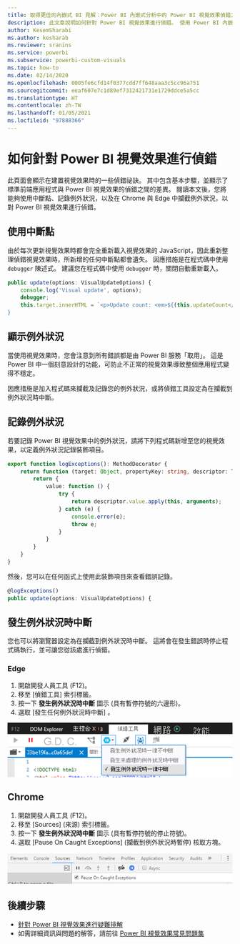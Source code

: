 ```yaml
---
title: 取得更佳的內嵌式 BI 見解：Power BI 內嵌式分析中的 Power BI 視覺效果偵錯方法
description: 此文章說明如何針對 Power BI 視覺效果進行偵錯。 使用 Power BI 內嵌式分析，取得更佳的內嵌式 BI 見解。
author: KesemSharabi
ms.author: kesharab
ms.reviewer: sranins
ms.service: powerbi
ms.subservice: powerbi-custom-visuals
ms.topic: how-to
ms.date: 02/14/2020
ms.openlocfilehash: 0005fe6cfd14f0377cdd7ff648aaa3c5cc96a751
ms.sourcegitcommit: eeaf607e7c1d89ef7312421731e1729ddce5a5cc
ms.translationtype: HT
ms.contentlocale: zh-TW
ms.lasthandoff: 01/05/2021
ms.locfileid: "97888366"
---
```

# <a name="how-to-debug-power-bi-visuals"></a>如何針對 Power BI 視覺效果進行偵錯

此頁面會顯示在建置視覺效果時的一些偵錯祕訣。 其中包含基本步驟，並顯示了標準前端應用程式與 Power BI 視覺效果的偵錯之間的差異。
閱讀本文後，您將能夠使用中斷點、記錄例外狀況，以及在 Chrome 與 Edge 中攔截例外狀況，以對 Power BI 視覺效果進行偵錯。

## <a name="using-breakpoints"></a>使用中斷點

由於每次更新視覺效果時都會完全重新載入視覺效果的 JavaScript，因此重新整理偵錯視覺效果時，所新增的任何中斷點都會遺失。 因應措施是在程式碼中使用 `debugger` 陳述式。 建議您在程式碼中使用 `debugger` 時，關閉自動重新載入。

```typescript
public update(options: VisualUpdateOptions) {
    console.log('Visual update', options);
    debugger;
    this.target.innerHTML = `<p>Update count: <em>${(this.updateCount</em></p>`;
}
```


## <a name="showing-exceptions"></a>顯示例外狀況

當使用視覺效果時，您會注意到所有錯誤都是由 Power BI 服務「取用」。 這是 Power BI 中一個刻意設計的功能，可防止不正常的視覺效果導致整個應用程式變得不穩定。

因應措施是加入程式碼來攔截及記錄您的例外狀況，或將偵錯工具設定為在攔截到例外狀況時中斷。


## <a name="log-exceptions"></a>記錄例外狀況

若要記錄 Power BI 視覺效果中的例外狀況，請將下列程式碼新增至您的視覺效果，以定義例外狀況記錄裝飾項目。

```typescript
export function logExceptions(): MethodDecorator {
    return function (target: Object, propertyKey: string, descriptor: TypedPropertyDescriptor<any>): TypedPropertyDescriptor<any> {
        return {
            value: function () {
                try {
                    return descriptor.value.apply(this, arguments);
                } catch (e) {
                    console.error(e);
                    throw e;
                }
            }
        }
    }
}
```
然後，您可以在任何函式上使用此裝飾項目來查看錯誤記錄。

```typescript
@logExceptions()
public update(options: VisualUpdateOptions) {
```

## <a name="break-on-exceptions"></a>發生例外狀況時中斷

您也可以將瀏覽器設定為在攔截到例外狀況時中斷。 這將會在發生錯誤時停止程式碼執行，並可讓您從該處進行偵錯。

### <a name="edge"></a>Edge

1. 開啟開發人員工具 (F12)。
2. 移至 [偵錯工具]  索引標籤。
3. 按一下 **發生例外狀況時中斷** 圖示 (具有暫停符號的六邊形)。
4. 選取 [發生任何例外狀況時中斷]  。

![螢幕擷取畫面顯示 [偵錯工具] 索引標籤，其中已選取 [發生任何例外狀況時中斷]。](media/visuals-how-to-debug/how-to-debug-edge.png)

## <a name="chrome"></a>Chrome

1. 開啟開發人員工具 (F12)。
2. 移至 [Sources]  \(來源\) 索引標籤。
3. 按一下 **發生例外狀況時中斷** 圖示 (具有暫停符號的停止符號)。
4. 選取 [Pause On Caught Exceptions]  \(攔截到例外狀況時暫停\) 核取方塊。

![螢幕擷取畫面顯示 [來源] 索引標籤，其中已選取 [攔截到例外狀況時暫停]。](media/visuals-how-to-debug/how-to-debug-chrome.png)

## <a name="next-steps"></a>後續步驟
* [針對 Power BI 視覺效果進行疑難排解](power-bi-custom-visuals-troubleshoot.md)
* 如需詳細資訊與問題的解答，請前往 [Power BI 視覺效果常見問題集](power-bi-custom-visuals-faq.md#organizational-power-bi-visuals)
